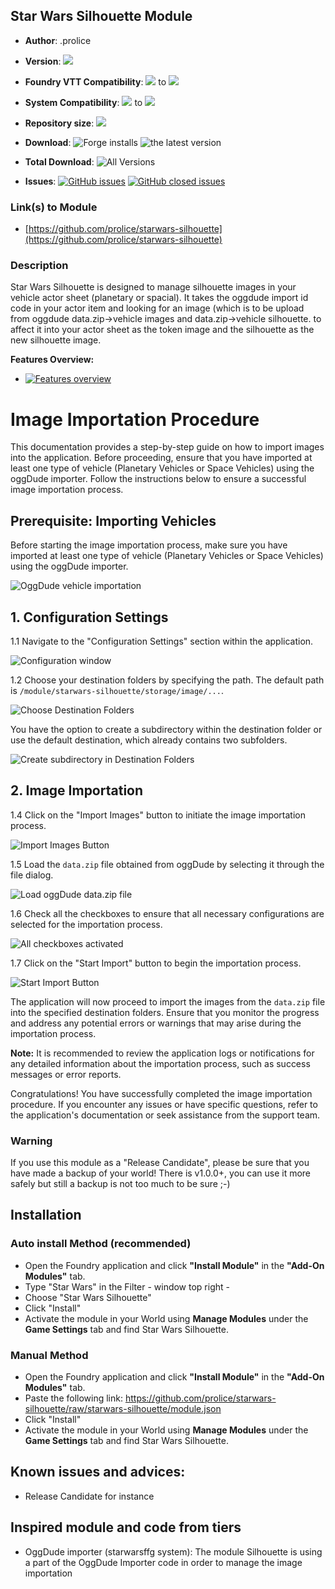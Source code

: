 
## Star Wars Silhouette Module

* **Author**: .prolice
* **Version**: ![](https://img.shields.io/github/v/release/prolice/starwars-silhouette?color=green&label=SW-Silhouette)
* **Foundry VTT Compatibility**: ![](https://img.shields.io/badge/Foundry-v10-informational) to ![](https://img.shields.io/badge/Foundry-v11.315-informational)

* **System Compatibility**: ![](https://img.shields.io/badge/Starwarsffg-v1.801-orange) to ![](https://img.shields.io/badge/Starwarsffg-v1.802-orange) 
* **Repository size**: ![](https://img.shields.io/github/repo-size/prolice/starwars-silhouette)
* **Download**: ![Forge installs](https://img.shields.io/badge/dynamic/json?label=Forge%20Installs&query=package.installs&suffix=%25&url=https%3A%2F%2Fforge-vtt.com%2Fapi%2Fbazaar%2Fpackage%2Fstarwars-silhouette)
				![the latest version](https://img.shields.io/github/downloads/prolice/starwars-silhouette/latest/total) 
				
* **Total Download**: ![All Versions](https://img.shields.io/github/downloads/prolice/starwars-silhouette/total) 
		
* **Issues**:
		[![GitHub issues](https://img.shields.io/github/issues/prolice/starwars-silhouette/bug.svg)](https://GitHub.com/prolice/starwars-silhouette/issues/)
		[![GitHub closed issues](https://img.shields.io/github/issues-closed-raw/prolice/starwars-silhouette/bug.svg)](https://GitHub.com/prolice/starwars-silhouette/issues-closed-raw/)
### Link(s) to Module
* [https://github.com/prolice/starwars-silhouette](https://github.com/prolice/starwars-silhouette)

### Description 
Star Wars Silhouette is designed to manage silhouette images in your vehicle actor sheet (planetary or spacial).
It takes the oggdude import id code in your actor item and looking for an image (which is to be upload from oggdude data.zip->vehicle images and data.zip->vehicle silhouette.
to affect it into your actor sheet as the token image and the silhouette as the new silhouette image.

**Features Overview:**
* [![Features overview](https://img.youtube.com/vi/l28kL0sw0fU/0.jpg)](https://youtu.be/l28kL0sw0fU)

# Image Importation Procedure

This documentation provides a step-by-step guide on how to import images into the application. Before proceeding, ensure that you have imported at least one type of vehicle (Planetary Vehicles or Space Vehicles) using the oggDude importer. Follow the instructions below to ensure a successful image importation process.

## Prerequisite: Importing Vehicles

Before starting the image importation process, make sure you have imported at least one type of vehicle (Planetary Vehicles or Space Vehicles) using the oggDude importer.

![OggDude vehicle importation](screenshot/OggDude_compendium.webp)

## 1. Configuration Settings

1.1 Navigate to the "Configuration Settings" section within the application.

![Configuration window](screenshot/choose_destination.webp)

1.2 Choose your destination folders by specifying the path. The default path is `/module/starwars-silhouette/storage/image/...`.

![Choose Destination Folders](screenshot/Configuration_Window.webp)

You have the option to create a subdirectory within the destination folder or use the default destination, which already contains two subfolders.

![Create subdirectory in Destination Folders](screenshot/import_images_button.webp)

## 2. Image Importation

1.4 Click on the "Import Images" button to initiate the image importation process.

![Import Images Button](screenshot/start_import_button.webp)

1.5 Load the `data.zip` file obtained from oggDude by selecting it through the file dialog.

![Load oggDude data.zip file](screenshot/Import_create_affect_window.webp)

1.6 Check all the checkboxes to ensure that all necessary configurations are selected for the importation process.

![All checkboxes activated](screenshot/All-checkboxes-activated.webp)

1.7 Click on the "Start Import" button to begin the importation process.

![Start Import Button](screenshot/All-checkboxes-activated.webp)

The application will now proceed to import the images from the `data.zip` file into the specified destination folders. Ensure that you monitor the progress and address any potential errors or warnings that may arise during the importation process.

**Note:** It is recommended to review the application logs or notifications for any detailed information about the importation process, such as success messages or error reports.

Congratulations! You have successfully completed the image importation procedure. If you encounter any issues or have specific questions, refer to the application's documentation or seek assistance from the support team.


### Warning
If you use this module as a "Release Candidate", please be sure that you have made a backup of your world!
There is v1.0.0+, you can use it more safely but still a backup is not too much to be sure ;-)

## Installation
### Auto install Method (recommended)
* Open the Foundry application and click **"Install Module"** in the **"Add-On Modules"** tab.
* Type "Star Wars" in the Filter - window top right - 
* Choose "Star Wars Silhouette"
* Click "Install"
* Activate the module in your World using **Manage Modules** under the **Game Settings** tab and find Star Wars Silhouette.

### Manual Method
* Open the Foundry application and click **"Install Module"** in the **"Add-On Modules"** tab.
* Paste the following link: https://github.com/prolice/starwars-silhouette/raw/starwars-silhouette/module.json
* Click "Install" 
* Activate the module in your World using **Manage Modules** under the **Game Settings** tab and find Star Wars Silhouette.

## Known issues and advices:
* Release Candidate for instance

## Inspired module and code from tiers
* OggDude importer (starwarsffg system): The module Silhouette is using a part of the OggDude Importer code in order to manage the image importation


